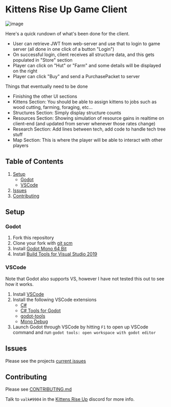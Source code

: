 # Kittens Rise Up Game Client

![image](https://user-images.githubusercontent.com/6277739/132770788-9de196ea-548b-4ae7-8e95-4e2a7bbdfa50.png)

Here's a quick rundown of what's been done for the client.
- User can retrieve JWT from web-server and use that to login to game server (all done in one click of a button "Login")
- On successful login, client receives all structure data, and this gets populated in "Store" section
- Player can click on "Hut" or "Farm" and some details will be displayed on the right
- Player can click "Buy" and send a PurchasePacket to server

Things that eventually need to be done
- Finishing the other UI sections
- Kittens Section: You should be able to assign kittens to jobs such as wood cutting, farming, foraging, etc...
- Structures Section: Simply display structure counts
- Resources Section: Showing simulation of resource gains in realtime on client-end (and updated from server whenever those rates change)
- Research Section: Add lines between tech, add code to handle tech tree stuff
- Map Section: This is where the player will be able to interact with other players

## Table of Contents
1. [Setup](#setup)
    - [Godot](#godot)
    - [VSCode](#vscode)
2. [Issues](#issues)
3. [Contributing](#contributing)

## Setup
### Godot
1. Fork this repository
2. Clone your fork with [git scm](https://git-scm.com) 
3. Install [Godot Mono 64 Bit](https://godotengine.org)
4. Install [Build Tools for Visual Studio 2019](https://visualstudio.microsoft.com/downloads/?q=build+tools)

### VSCode
Note that Godot also supports VS, however I have not tested this out to see how it works.

1. Install [VSCode](https://code.visualstudio.com)
2. Install the following VSCode extensions
    - [C#](https://marketplace.visualstudio.com/items?itemName=ms-dotnettools.csharp)
    - [C# Tools for Godot](https://marketplace.visualstudio.com/items?itemName=neikeq.godot-csharp-vscode)
    - [godot-tools](https://marketplace.visualstudio.com/items?itemName=geequlim.godot-tools)
    - [Mono Debug](https://marketplace.visualstudio.com/items?itemName=ms-vscode.mono-debug)
3. Launch Godot through VSCode by hitting `F1` to open up VSCode command and run `godot tools: open workspace with godot editor`

## Issues
Please see the projects [current issues](https://github.com/Kittens-Rise-Up/client-godot/issues)

## Contributing
Please see [CONTRIBUTING.md](https://github.com/Kittens-Rise-Up/client-godot/blob/main/CONTRIBUTING.md)

Talk to `valk#9904` in the [Kittens Rise Up](https://discord.gg/cDNf8ja) discord for more info.
